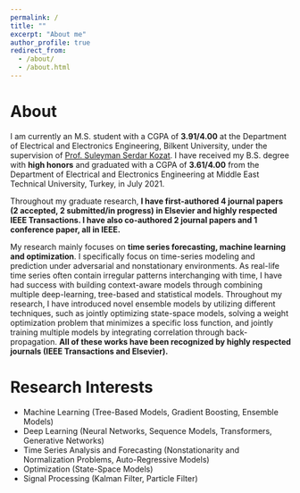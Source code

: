 ```yaml
---
permalink: /
title: ""
excerpt: "About me"
author_profile: true
redirect_from: 
  - /about/
  - /about.html
---
```


About
======
I am currently an M.S. student with a CGPA of **3.91/4.00** at the Department of Electrical and Electronics Engineering, 
Bilkent University, under the supervision of [Prof. Suleyman Serdar Kozat](http://kilyos.ee.bilkent.edu.tr/~kozat/). I have received 
my B.S. degree with **high honors** and graduated with a CGPA of **3.61/4.00** from the Department of Electrical and 
Electronics Engineering at Middle East Technical University, Turkey, in July 2021. 

Throughout my graduate research, **I have first-authored 4 journal papers (2 accepted, 2 submitted/in progress) in Elsevier
and highly respected IEEE Transactions. I have also co-authored 2 journal papers and 1 conference paper, all in IEEE.**

My research mainly focuses on **time series forecasting, machine learning
and optimization**. I specifically focus on time-series modeling and prediction under adversarial and nonstationary
environments. As real-life time series often contain irregular patterns interchanging with time, I have had success
with building context-aware models through combining multiple deep-learning, tree-based and statistical models.
Throughout my research, I have introduced novel ensemble models by utilizing different techniques, such as 
jointly optimizing state-space models, solving a weight optimization problem that minimizes a specific loss function, 
and jointly training multiple models by integrating correlation through back-propagation. **All of these works have been
recognized by highly respected journals (IEEE Transactions and Elsevier).**

Research Interests
======
* Machine Learning (Tree-Based Models, Gradient Boosting, Ensemble Models)
* Deep Learning (Neural Networks, Sequence Models, Transformers, Generative Networks)
* Time Series Analysis and Forecasting (Nonstationarity and Normalization Problems, Auto-Regressive Models)
* Optimization (State-Space Models)
* Signal Processing (Kalman Filter, Particle Filter)